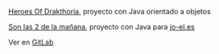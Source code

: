 [Heroes Of Drakthoria](https://github.com/albaboo/Briefcases/tree/main/ProyectosJava/HoD), proyecto con Java orientado a objetos

[Son las 2 de la mañana](https://github.com/albaboo/Briefcases/tree/main/ProyectosJava/ProblemaJOEL), proyecto con Java para [jo-el.es](https://jo-el.es/)

Ver en [GitLab](https://gitlab.com/projectesdam)
